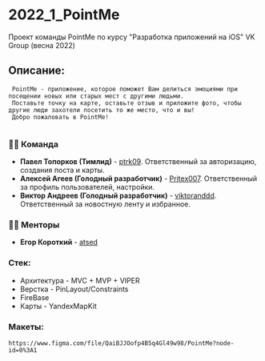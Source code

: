 # 2022_1_PointMe
Проект команды PointMe по курсу "Разработка приложений на iOS" VK Group (весна 2022)

## Описание:
     PointMe - приложение, которое поможет Вам делиться эмоциями при посещении новых или старых мест с другими людьми.
     Поставьте точку на карте, оставьте отзыв и приложите фото, чтобы другие люди захотели посетить то же место, что и вы!
     Добро пожаловать в PointMe!
          
### 👨‍💻 Команда
* **Павел Топорков (Тимлид)** - [ptrk09](https://github.com/ptrk09). Ответственный за авторизацию, создания поста и карты.
* **Алексей Агеев (Голодный разработчик)** - [Pritex007](https://github.com/Pritex007). Ответственный за профиль пользователей, настройки.
* **Виктор Андреев (Голодный разработчик)** - [viktoranddd](https://github.com/viktoranddd). Ответственный за новостную ленту и избранное.


### 🧑‍🏫 Менторы
* **Егор Короткий** - [atsed](https://github.com/atsed)

### Стек:
* Архитектура - MVC + MVP + VIPER
* Верстка - PinLayout/Constraints 
* FireBase
* Карты - YandexMapKit

### Макеты: 
    https://www.figma.com/file/QaiBJJOofp4B5q4Gl49w98/PointMe?node-id=0%3A1

